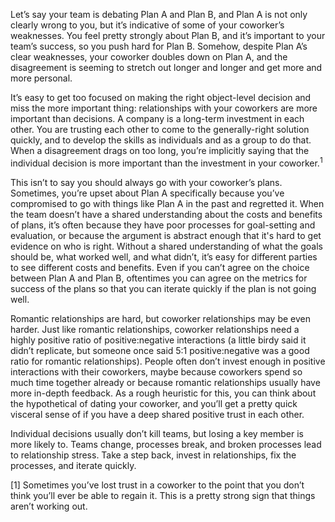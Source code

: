 Let’s say your team is debating Plan A and Plan B, and Plan A is not only clearly wrong to you, but it’s indicative of some of your coworker’s weaknesses. You feel pretty strongly about Plan B, and it’s important to your team’s success, so you push hard for Plan B. Somehow, despite Plan A’s clear weaknesses, your coworker doubles down on Plan A, and the disagreement is seeming to stretch out longer and longer and get more and more personal.

It’s easy to get too focused on making the right object-level decision and miss the more important thing: relationships with your coworkers are more important than decisions. A company is a long-term investment in each other. You are trusting each other to come to the generally-right solution quickly, and to develop the skills as individuals and as a group to do that. When a disagreement drags on too long, you’re implicitly saying that the individual decision is more important than the investment in your coworker.<sup>1</sup>

This isn’t to say you should always go with your coworker’s plans. Sometimes, you’re upset about Plan A specifically because you’ve compromised to go with things like Plan A in the past and regretted it. When the team doesn’t have a shared understanding about the costs and benefits of plans, it’s often because they have poor processes for goal-setting and evaluation, or because the argument is abstract enough that it's hard to get evidence on who is right. Without a shared understanding of what the goals should be, what worked well, and what didn’t, it’s easy for different parties to see different costs and benefits. Even if you can’t agree on the choice between Plan A and Plan B, oftentimes you can agree on the metrics for success of the plans so that you can iterate quickly if the plan is not going well.

Romantic relationships are hard, but coworker relationships may be even harder. Just like romantic relationships, coworker relationships need a highly positive ratio of positive:negative interactions (a little birdy said it didn’t replicate, but someone once said 5:1 positive:negative was a good ratio for romantic relationships). People often don’t invest enough in positive interactions with their coworkers, maybe because coworkers spend so much time together already or because romantic relationships usually have more in-depth feedback. As a rough heuristic for this, you can think about the hypothetical of dating your coworker, and you’ll get a pretty quick visceral sense of if you have a deep shared positive trust in each other.

Individual decisions usually don’t kill teams, but losing a key member is more likely to. Teams change, processes break, and broken processes lead to relationship stress. Take a step back, invest in relationships, fix the processes, and iterate quickly.

[1] Sometimes you’ve lost trust in a coworker to the point that you don’t think you’ll ever be able to regain it. This is a pretty strong sign that things aren’t working out.

